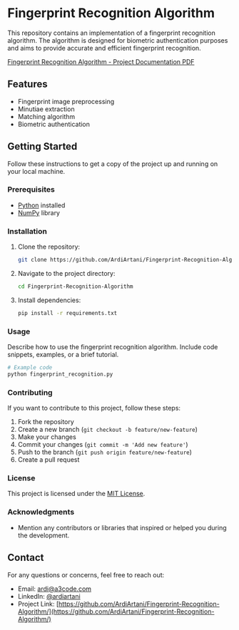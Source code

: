 # Fingerprint Recognition Algorithm

This repository contains an implementation of a fingerprint recognition algorithm. The algorithm is designed for biometric authentication purposes and aims to provide accurate and efficient fingerprint recognition.

[Fingerprint Recognition Algorithm - Project Documentation PDF](https://drive.google.com/file/d/1GfAqu8RAq_tbaSXk0QhtnlypXYnDHe6o/view)

## Features

- Fingerprint image preprocessing
- Minutiae extraction
- Matching algorithm
- Biometric authentication

## Getting Started

Follow these instructions to get a copy of the project up and running on your local machine.

### Prerequisites

- [Python](https://www.python.org/) installed
- [NumPy](https://numpy.org/) library

### Installation

1. Clone the repository:

   ```bash
   git clone https://github.com/ArdiArtani/Fingerprint-Recognition-Algorithm.git
   ```

2. Navigate to the project directory:

   ```bash
   cd Fingerprint-Recognition-Algorithm
   ```

3. Install dependencies:

   ```bash
   pip install -r requirements.txt
   ```

### Usage

Describe how to use the fingerprint recognition algorithm. Include code snippets, examples, or a brief tutorial.

```python
# Example code
python fingerprint_recognition.py
```

### Contributing

If you want to contribute to this project, follow these steps:

1. Fork the repository
2. Create a new branch (`git checkout -b feature/new-feature`)
3. Make your changes
4. Commit your changes (`git commit -m 'Add new feature'`)
5. Push to the branch (`git push origin feature/new-feature`)
6. Create a pull request

### License

This project is licensed under the [MIT License](LICENSE.md).

### Acknowledgments

- Mention any contributors or libraries that inspired or helped you during the development.

## Contact

For any questions or concerns, feel free to reach out:

- Email: ardi@a3code.com
- LinkedIn: [@ardiartani](https://www.linkedin.com/in/ardiartani/)
- Project Link: [https://github.com/ArdiArtani/Fingerprint-Recognition-Algorithm/](https://github.com/ArdiArtani/Fingerprint-Recognition-Algorithm/)

```
